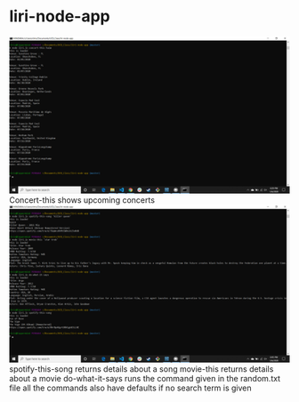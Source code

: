 # liri-node-app

![screenshot 1](https://github.com/chrismckee42/liri-node-app/blob/master/screenshots/Screenshot(1).png)
Concert-this shows upcoming concerts
![screenshot 2](https://github.com/chrismckee42/liri-node-app/blob/master/screenshots/Screenshot(2).png)
spotify-this-song returns details about a song
movie-this returns details about a movie
do-what-it-says  runs the command given in the random.txt file
all the commands also have defaults if no search term is given
